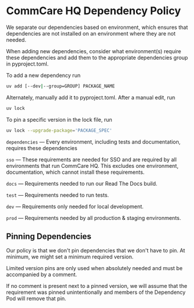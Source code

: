 # CommCare HQ Dependency Policy

We separate our dependencies based on environment, which ensures that
dependencies are not installed on an environment where they are not needed.

When adding new dependencies, consider what environment(s) require these
dependencies and add them to the appropriate dependencies group in
pyproject.toml.

To add a new dependency run
```sh
uv add [--dev|--group=GROUP] PACKAGE_NAME
```

Alternately, manually add it to pyproject.toml. After a manual edit, run
```sh
uv lock
```

To pin a specific version in the lock file, run
```sh
uv lock --upgrade-package='PACKAGE_SPEC'
```

`dependencies` — Every environment, including tests and documentation,
requires these dependencies

`sso` — These requirements are needed for SSO and are required by all
environments that run CommCare HQ. This excludes one environment,
documentation, which cannot install these requirements.

`docs` — Requirements needed to run our Read The Docs build.

`test` — Requirements needed to run tests.

`dev` — Requirements only needed for local development.

`prod` — Requirements needed by all production &amp; staging environments.

## Pinning Dependencies

Our policy is that we don't pin dependencies that we don't have to pin. At minimum,
we might set a minimum required version.

Limited version pins are only used when absolutely needed and must be
accompanied by a comment.

If no comment is present next to a pinned version, we will assume that the
requirement was pinned unintentionally and members of the Dependency Pod
will remove that pin.
